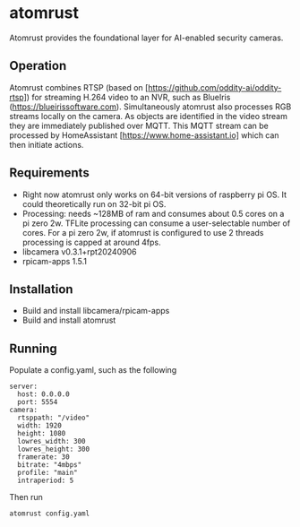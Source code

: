 # atomrust

Atomrust provides the foundational layer for AI-enabled security cameras.

## Operation
Atomrust combines RTSP (based on [https://github.com/oddity-ai/oddity-rtsp]) for streaming H.264 video to an NVR, such as BlueIris (https://blueirissoftware.com).  Simultaneously atomrust also processes RGB streams locally on the camera.  As objects are identified in the video stream they are immediately published over MQTT. This MQTT stream can be processed by HomeAssistant [https://www.home-assistant.io] which can then initiate actions.

## Requirements
  - Right now atomrust only works on 64-bit versions of raspberry pi OS.  It could theoretically run on 32-bit pi OS.
  - Processing: needs ~128MB of ram and consumes about 0.5 cores on a pi zero 2w. TFLite processing can consume a user-selectable number of cores.  For a pi zero 2w, if atomrust is configured to use 2 threads processing is capped at around 4fps.
  - libcamera v0.3.1+rpt20240906
  - rpicam-apps 1.5.1

## Installation
  - Build and install libcamera/rpicam-apps
  - Build and install atomrust

## Running
Populate a config.yaml, such as the following

    server:
      host: 0.0.0.0
      port: 5554
    camera:
      rtsppath: "/video"
      width: 1920
      height: 1080
      lowres_width: 300
      lowres_height: 300
      framerate: 30
      bitrate: "4mbps"
      profile: "main"
      intraperiod: 5

Then run

    atomrust config.yaml
